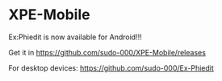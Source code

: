 # XPE-Mobile
Ex:Phiedit is now available for Android!!! 

Get it in https://github.com/sudo-000/XPE-Mobile/releases

For desktop devices: https://github.com/sudo-000/Ex-Phiedit
